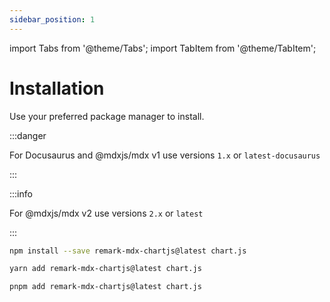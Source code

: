 ```yaml
---
sidebar_position: 1
---
```


import Tabs from '@theme/Tabs'; import TabItem from '@theme/TabItem';

# Installation

Use your preferred package manager to install.

:::danger

For Docusaurus and @mdxjs/mdx v1 use versions `1.x` or `latest-docusaurus`

:::

:::info

For @mdxjs/mdx v2 use versions `2.x` or `latest`

:::

<Tabs>
  <TabItem value="npm" default>

  ```bash
  npm install --save remark-mdx-chartjs@latest chart.js
  ```

  </TabItem>
  <TabItem value="yarn" >

  ```bash
  yarn add remark-mdx-chartjs@latest chart.js
  ```

  </TabItem>
  <TabItem value="pnpm">

  ```bash
  pnpm add remark-mdx-chartjs@latest chart.js
  ```

  </TabItem>
</Tabs>
